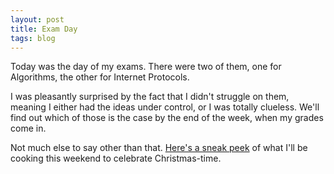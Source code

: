 ```yaml
---
layout: post
title: Exam Day
tags: blog
---
```


Today was the day of my exams. There were two of them, one for Algorithms, the other for Internet Protocols.

I was pleasantly surprised by the fact that I didn't struggle on them, meaning I either had the ideas under control, or I was totally clueless. We'll find out which of those is the case by the end of the week, when my grades come in.

Not much else to say other than that. <a href="https://www.youtube.com/watch?v=MvUku7zAXVE">Here's a sneak peek</a> of what I'll be cooking this weekend to celebrate Christmas-time.


